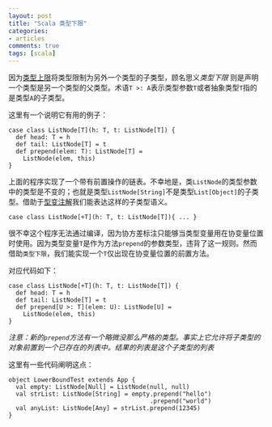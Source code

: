 ```yaml
---
layout: post
title: "Scala 类型下限"
categories:
- articles
comments: true
tags: [scala]
---
```

因为[类型上限](upper-type-bounds.html)将类型限制为另外一个类型的子类型，顾名思义*类型下限* 则是声明一个类型是另一个类型的父类型。术语`T >: A`表示类型参数`T`或者抽象类型`T`指的是类型`A`的子类型。

这里有一个说明它有用的例子：

    case class ListNode[T](h: T, t: ListNode[T]) {
      def head: T = h
      def tail: ListNode[T] = t
      def prepend(elem: T): ListNode[T] =
        ListNode(elem, this)
    }

上面的程序实现了一个带有前置操作的链表。不幸地是，类`ListNode`的类型参数中的类型是不变的；也就是类型`ListNode[String]`不是类型`List[Object]`的子类型。借助于[型变注解](variances.html)我们能表达这样的子类型语义。

	case class ListNode[+T](h: T, t: ListNode[T]){ ... }

很不幸这个程序无法通过编译，因为协方差标注只能够当类型变量用在协变量位置时使用。因为类型变量`T`是作为方法`prepend`的参数类型，违背了这一规则。然而借助`类型下限`，我们能实现一个`T`仅出现在协变量位置的前置方法。

对应代码如下：
	
    case class ListNode[+T](h: T, t: ListNode[T]) {
      def head: T = h
      def tail: ListNode[T] = t
      def prepend[U >: T](elem: U): ListNode[U] =
        ListNode(elem, this)
    }

_注意：新的`prepend`方法有一个略微没那么严格的类型。事实上它允许将子类型的对象前置到一个已存在的列表中。结果的列表是这个子类型的列表_

这里有一些代码阐明这点：


    object LowerBoundTest extends App {
      val empty: ListNode[Null] = ListNode(null, null)
      val strList: ListNode[String] = empty.prepend("hello")
                                           .prepend("world")
      val anyList: ListNode[Any] = strList.prepend(12345)
    }

